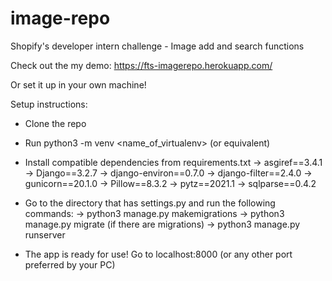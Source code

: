 # image-repo

Shopify's developer intern challenge - Image add and search functions

Check out the my demo: https://fts-imagerepo.herokuapp.com/

Or set it up in your own machine!

Setup instructions:

- Clone the repo

- Run python3 -m venv <name_of_virtualenv> (or equivalent)

- Install compatible dependencies from requirements.txt
-> asgiref==3.4.1
-> Django==3.2.7
-> django-environ==0.7.0
-> django-filter==2.4.0
-> gunicorn==20.1.0
-> Pillow==8.3.2
-> pytz==2021.1
-> sqlparse==0.4.2

- Go to the directory that has settings.py and run the following commands:
-> python3 manage.py makemigrations
-> python3 manage.py migrate (if there are migrations)
-> python3 manage.py runserver

- The app is ready for use! 
Go to localhost:8000 (or any other port preferred by your PC)
